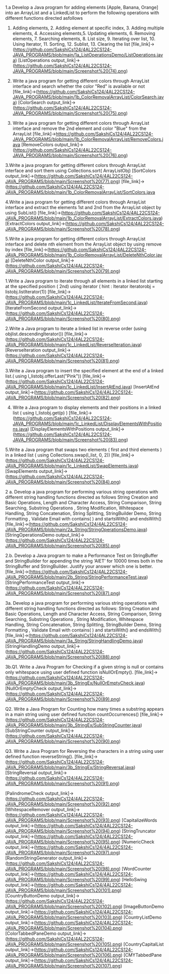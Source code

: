 1.a Develop a Java program for adding elements [Apple, Banana, Orange] into an ArrayList and a LinkedList to perform the following operations with different functions directed asfollows
1. Adding elements, 2. Adding element at specific index, 3. Adding multiple elements, 4. Accessing elements,5. Updating elements, 6. Removing elements, 7. Searching elements, 8. List size, 9. Iterating over list, 10. Using Iterator, 11. Sorting, 12. Sublist, 13. Clearing the list
[file_link]->(https://github.com/SakshiCs124/4AL22CS124-JAVA_PROGRAMS/blob/main/1a_ListOperationsDemo/ListOperations.java)
[ListOperations output_link]->(https://github.com/SakshiCs124/4AL22CS124-JAVA_PROGRAMS/blob/main/Screenshot%20(74).png) 

1. Write a java program for getting different colors through ArrayList interface and search whether
the color "Red" is available or not
[file_link]->(https://github.com/SakshiCs124/4AL22CS124-JAVA_PROGRAMS/blob/main/1b_ColorRemovalArrayList/ColorSearch.java)
[ColorSearch output_link]->(https://github.com/SakshiCs124/4AL22CS124-JAVA_PROGRAMS/blob/main/Screenshot%20(75).png)

2. Write a java program for getting different colors through ArrayList interface and remove the
2nd element and color "Blue" from the ArrayList
[file_link]->https://github.com/SakshiCs124/4AL22CS124-JAVA_PROGRAMS/blob/main/1b_ColorRemovalArrayList/RemoveColors.java
[RemoveColors output_link]->(https://github.com/SakshiCs124/4AL22CS124-JAVA_PROGRAMS/blob/main/Screenshot%20(76).png)

3.Write a java program for getting different colors through ArrayList interface and sort them
using Collections.sort( ArrayListObj)
[SortColors output_link]->(https://github.com/SakshiCs124/4AL22CS124-JAVA_PROGRAMS/blob/main/Screenshot%20(77).png) 
[file_link]->(https://github.com/SakshiCs124/4AL22CS124-JAVA_PROGRAMS/blob/main/1b_ColorRemovalArrayList/SortColors.java


4.Write a java program for getting different colors through ArrayList interface and extract the
elements 1st and 2nd from the ArrayList object by using SubList()
[file_link]->(https://github.com/SakshiCs124/4AL22CS124-JAVA_PROGRAMS/blob/main/1b_ColorRemovalArrayList/ExtractColors.java)
[ExtractColors output_link]->(https://github.com/SakshiCs124/4AL22CS124-JAVA_PROGRAMS/blob/main/Screenshot%20(78).png) 


5.Write a java program for getting different colors through ArrayList interface and delete nth
element from the ArrayList object by using remove by index
[file_link]->(https://github.com/SakshiCs124/4AL22CS124-JAVA_PROGRAMS/blob/main/1b_ColorRemovalArrayList/DeleteNthColor.java)
[DeleteNthColor output_link]->(https://github.com/SakshiCs124/4AL22CS124-JAVA_PROGRAMS/blob/main/Screenshot%20(79).png) 


1.Write a Java program to iterate through all elements in a linked list starting at the
specified position ( 2nd) using iterator ( hint : Iterator iteratorobj = listobj.listIterator(1))
[file_link]->(https://github.com/SakshiCs124/4AL22CS124-JAVA_PROGRAMS/blob/main/1c_LinkedList/IterateFromSecond.java)
[IterateFromSecond output_link]->(https://github.com/SakshiCs124/4AL22CS124-JAVA_PROGRAMS/blob/main/Screenshot%20(80).png) 


2.Write a Java program to iterate a linked list in reverse order (using
objlist.descendingIterator())
[file_link]->(https://github.com/SakshiCs124/4AL22CS124-JAVA_PROGRAMS/blob/main/1c_LinkedList/ReverseIteration.java)
[ReverseIteration output_link]->(https://github.com/SakshiCs124/4AL22CS124-JAVA_PROGRAMS/blob/main/Screenshot%20(81).png)



3.Write a Java program to insert the specified element at the end of a linked list.( using
l_listobj.offerLast("Pink"))
[file_link]->(https://github.com/SakshiCs124/4AL22CS124-JAVA_PROGRAMS/blob/main/1c_LinkedList/InsertAtEnd.java)
[InsertAtEnd output_link]->(https://github.com/SakshiCs124/4AL22CS124-JAVA_PROGRAMS/blob/main/Screenshot%20(82).png) 



4. Write a Java program to display elements and their positions in a linked list ( using
l_listobj.get(p) )
[file_link]->(https://github.com/SakshiCs124/4AL22CS124-JAVA_PROGRAMS/blob/main/1c_LinkedList/DisplayElementsWithPositions.java)
[DisplayElementsWithPositions output_link]->(https://github.com/SakshiCs124/4AL22CS124-JAVA_PROGRAMS/blob/main/Screenshot%20(83).png)



5.Write a Java program that swaps two elements ( first and third elements ) in a linked list ( using
Collections.swap(l_list, 0, 2))
[file_link]->(https://github.com/SakshiCs124/4AL22CS124-JAVA_PROGRAMS/blob/main/1c_LinkedList/SwapElements.java)
[SwapElements output_link]->(https://github.com/SakshiCs124/4AL22CS124-JAVA_PROGRAMS/blob/main/Screenshot%20(84).png) 



2 a. Develop a java program for performing various string operations with different string
handling functions directed as follows
String Creation and Basic Operations, Length and Character Access, String Comparison, String
Searching, Substring Operations , String Modification, Whitespace Handling, String
Concatenation, String Splitting, StringBuilder Demo, String Formatting , Validate Email with
contains( ) and startsWith() and endsWith()
[file_link]->(https://github.com/SakshiCs124/4AL22CS124-JAVA_PROGRAMS/blob/main/2a_String/StringOperationsDemo.java)
[StringOperationsDemo output_link]->(https://github.com/SakshiCs124/4AL22CS124-JAVA_PROGRAMS/blob/main/Screenshot%20(85).png) 



2.b. Develop a Java program to make a Performance Test on StringBuffer and StringBuilder for
appending the string ‘AIET’ for 10000 times both in the StringBuffer and StringBuilder. Justify
your answer which one is better.
[file_link]->(https://github.com/SakshiCs124/4AL22CS124-JAVA_PROGRAMS/blob/main/2b_String/StringPerformanceTest.java)
[StringPerformanceTest output_link]->(https://github.com/SakshiCs124/4AL22CS124-JAVA_PROGRAMS/blob/main/Screenshot%20(87).png) 


3a. Develop a java program for performing various string operations with different string
handling functions directed as follows:
String Creation and Basic Operations, Length and Character Access, String Comparison, String
Searching, Substring Operations , String Modification, Whitespace Handling, String Concatenation,
String Splitting, StringBuilder Demo, String Formatting , Validate Email with contains( ) and
startsWith() and endsWith()
[file_link]->(https://github.com/SakshiCs124/4AL22CS124-JAVA_PROGRAMS/blob/main/3a_String/StringHandlingDemo.java)
[StringHandlingDemo output_link]->(https://github.com/SakshiCs124/4AL22CS124-JAVA_PROGRAMS/blob/main/Screenshot%20(88).png) 




3b.Q1. Write a Java Program for Checking if a given string is null or contains only whitespace using user
defined function isNullOrEmpty().
[file_link]->(https://github.com/SakshiCs124/4AL22CS124-JAVA_PROGRAMS/blob/main/3b_StringEx/NullOrEmptyCheck.java)
[NullOrEmptyCheck output_link]->(https://github.com/SakshiCs124/4AL22CS124-JAVA_PROGRAMS/blob/main/Screenshot%20(89).png) 



Q2. Write a Java Program for Counting how many times a substring appears in a main string
using user defined function countOccurrences()
[file_link]->(https://github.com/SakshiCs124/4AL22CS124-JAVA_PROGRAMS/blob/main/3b_StringEx/SubStringCounter.java)
[SubStringCounter output_link]->(https://github.com/SakshiCs124/4AL22CS124-JAVA_PROGRAMS/blob/main/Screenshot%20(90).png) 


Q3. Write a Java Program for Reversing the characters in a string using user defined function
reverseString().
[file_link]->(https://github.com/SakshiCs124/4AL22CS124-JAVA_PROGRAMS/blob/main/3b_StringEx/StringReversal.java)
[StringReversal output_link]->(https://github.com/SakshiCs124/4AL22CS124-JAVA_PROGRAMS/blob/main/Screenshot%20(91).png)





[PalindromeCheck output_link]->(https://github.com/SakshiCs124/4AL22CS124-JAVA_PROGRAMS/blob/main/Screenshot%20(92).png) [WhitespaceRemover output_link]->(https://github.com/SakshiCs124/4AL22CS124-JAVA_PROGRAMS/blob/main/Screenshot%20(93).png) [CapitalizeWords output_link]->(https://github.com/SakshiCs124/4AL22CS124-JAVA_PROGRAMS/blob/main/Screenshot%20(94).png) [StringTruncator output_link]->(https://github.com/SakshiCs124/4AL22CS124-JAVA_PROGRAMS/blob/main/Screenshot%20(95).png) [NumericCheck output_link]->(https://github.com/SakshiCs124/4AL22CS124-JAVA_PROGRAMS/blob/main/Screenshot%20(97).png) [RandomStringGenerator output_link]->(https://github.com/SakshiCs124/4AL22CS124-JAVA_PROGRAMS/blob/main/Screenshot%20(98).png) [WordCounter output_link]->(https://github.com/SakshiCs124/4AL22CS124-JAVA_PROGRAMS/blob/main/Screenshot%20(99).png) [HelloSwing output_link]->(https://github.com/SakshiCs124/4AL22CS124-JAVA_PROGRAMS/blob/main/Screenshot%20(101).png) [CountryButtonDemo output_link]->(https://github.com/SakshiCs124/4AL22CS124-JAVA_PROGRAMS/blob/main/Screenshot%20(102).png) [ImageButtonDemo output_link]->(https://github.com/SakshiCs124/4AL22CS124-JAVA_PROGRAMS/blob/main/Screenshot%20(103).png) [CountryListDemo output_link]->(https://github.com/SakshiCs124/4AL22CS124-JAVA_PROGRAMS/blob/main/Screenshot%20(104).png) [ColorTabbedPaneDemo output_link]->(https://github.com/SakshiCs124/4AL22CS124-JAVA_PROGRAMS/blob/main/Screenshot%20(105).png) [CountryCapitalList output_link]->(https://github.com/SakshiCs124/4AL22CS124-JAVA_PROGRAMS/blob/main/Screenshot%20(106).png) [CMYTabbedPane output_link]->(https://github.com/SakshiCs124/4AL22CS124-JAVA_PROGRAMS/blob/main/Screenshot%20(107).png)
